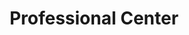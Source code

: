 ---
title: "Professional Center"
url: /ciudad-autonoma-de-buenos-aires/professional-center/
shop: Allgemein
---
